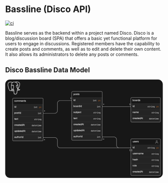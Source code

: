 # Bassline (Disco API)

[![ci](https://github.com/jpnws/bassline/actions/workflows/ci.yaml/badge.svg?branch=main)](https://github.com/jpnws/bassline/actions/workflows/ci.yaml)

Bassline serves as the backend within a project named Disco. Disco is a
blog/discussion board (SPA) that offers a basic yet functional platform for
users to engage in discussions. Registered members have the capability to create
posts and comments, as well as to edit and delete their own content. It also
allows its administrators to delete any posts or comments.

## Disco Bassline Data Model

<img src="./doc/disco-bassline-data-model.png" style="border-radius:15px">
